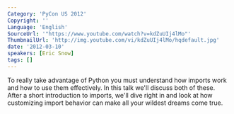 ```yaml
---
Category: 'PyCon US 2012'
Copyright: ''
Language: 'English'
SourceUrl: '"https://www.youtube.com/watch?v=kdZuUIj4lMo"'
ThumbnailUrl: 'http://img.youtube.com/vi/kdZuUIj4lMo/hqdefault.jpg'
date: '2012-03-10'
speakers: [Eric Snow]
tags: []
---
```

To really take advantage of Python you must understand how imports work and
how to use them effectively. In this talk we'll discuss both of these. After a
short introduction to imports, we'll dive right in and look at how customizing
import behavior can make all your wildest dreams come true.

